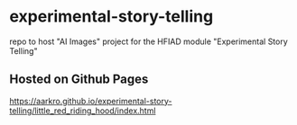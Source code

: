 # experimental-story-telling
repo to host "AI Images" project for the HFIAD module "Experimental Story Telling"

## Hosted on Github Pages
https://aarkro.github.io/experimental-story-telling/little_red_riding_hood/index.html